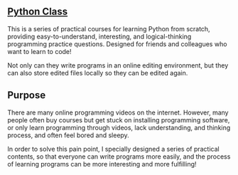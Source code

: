 ## [Python Class](https://mybinder.org/v2/gh/simple1017/Python_Class.git/master)
This is a series of practical courses for learning Python from scratch, providing easy-to-understand, interesting, and logical-thinking programming practice questions. Designed for friends and colleagues who want to learn to code!

Not only can they write programs in an online editing environment, 
but they can also store edited files locally so they can be edited again.

## Purpose
There are many online programming videos on the internet. However, many people often buy courses but get stuck on installing programming software, 
or only learn programming through videos, lack understanding, and thinking process, and often feel bored and sleepy.

In order to solve this pain point, I specially designed a series of practical contents, so that everyone can write programs more easily, 
and the process of learning programs can be more interesting and more fulfilling!




